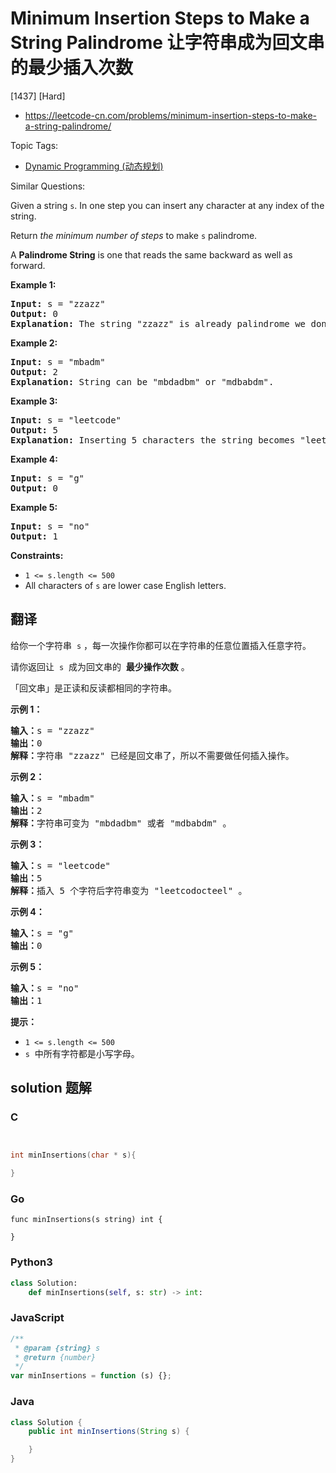 # Minimum Insertion Steps to Make a String Palindrome 让字符串成为回文串的最少插入次数

[1437] [Hard]

- https://leetcode-cn.com/problems/minimum-insertion-steps-to-make-a-string-palindrome/

Topic Tags:

- [Dynamic Programming (动态规划)](https://leetcode-cn.com/tag/dynamic-programming/)

Similar Questions:

Given a string `s`. In one step you can insert any character at any index of the string.

Return _the minimum number of steps_ to make `s` palindrome.

A **Palindrome String** is one that reads the same backward as well as forward.

**Example 1:**

<pre><strong>Input:</strong> s = "zzazz"
<strong>Output:</strong> 0
<strong>Explanation:</strong> The string "zzazz" is already palindrome we don't need any insertions.
</pre>

**Example 2:**

<pre><strong>Input:</strong> s = "mbadm"
<strong>Output:</strong> 2
<strong>Explanation:</strong> String can be "mbdadbm" or "mdbabdm".
</pre>

**Example 3:**

<pre><strong>Input:</strong> s = "leetcode"
<strong>Output:</strong> 5
<strong>Explanation:</strong> Inserting 5 characters the string becomes "leetcodocteel".
</pre>

**Example 4:**

<pre><strong>Input:</strong> s = "g"
<strong>Output:</strong> 0
</pre>

**Example 5:**

<pre><strong>Input:</strong> s = "no"
<strong>Output:</strong> 1
</pre>

**Constraints:**

- `1 <= s.length <= 500`
- All characters of `s` are lower case English letters.

## 翻译

给你一个字符串  `s` ，每一次操作你都可以在字符串的任意位置插入任意字符。

请你返回让  `s`  成为回文串的  **最少操作次数** 。

「回文串」是正读和反读都相同的字符串。

**示例 1：**

<pre><strong>输入：</strong>s = "zzazz"
<strong>输出：</strong>0
<strong>解释：</strong>字符串 "zzazz" 已经是回文串了，所以不需要做任何插入操作。
</pre>

**示例 2：**

<pre><strong>输入：</strong>s = "mbadm"
<strong>输出：</strong>2
<strong>解释：</strong>字符串可变为 "mbdadbm" 或者 "mdbabdm" 。
</pre>

**示例 3：**

<pre><strong>输入：</strong>s = "leetcode"
<strong>输出：</strong>5
<strong>解释：</strong>插入 5 个字符后字符串变为 "leetcodocteel" 。
</pre>

**示例 4：**

<pre><strong>输入：</strong>s = "g"
<strong>输出：</strong>0
</pre>

**示例 5：**

<pre><strong>输入：</strong>s = "no"
<strong>输出：</strong>1
</pre>

**提示：**

- `1 <= s.length <= 500`
- `s`  中所有字符都是小写字母。

## solution 题解

### C

```c


int minInsertions(char * s){

}
```

### Go

```golang
func minInsertions(s string) int {

}
```

### Python3

```python
class Solution:
    def minInsertions(self, s: str) -> int:
```

### JavaScript

```javascript
/**
 * @param {string} s
 * @return {number}
 */
var minInsertions = function (s) {};
```

### Java

```java
class Solution {
    public int minInsertions(String s) {

    }
}
```
